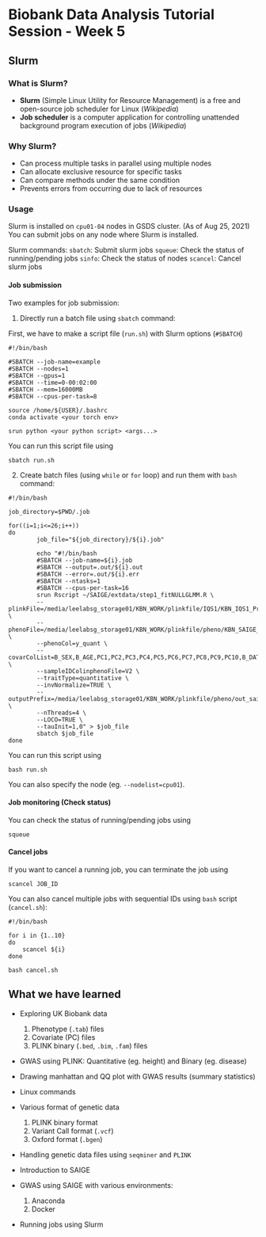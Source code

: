 # Biobank Data Analysis Tutorial Session - Week 5

## Slurm

### What is Slurm?

* **Slurm** (Simple Linux Utility for Resource Management) is a free and open-source job scheduler for Linux (*Wikipedia*)
* **Job scheduler** is a computer application for controlling unattended background program execution of jobs (*Wikipedia*)


### Why Slurm?

* Can process multiple tasks in parallel using multiple nodes
* Can allocate exclusive resource for specific tasks
* Can compare methods under the same condition
* Prevents errors from occurring due to lack of resources

### Usage

Slurm is installed on `cpu01-04` nodes in GSDS cluster. (As of Aug 25, 2021)
You can submit jobs on any node where Slurm is installed.

Slurm commands:
`sbatch`: Submit slurm jobs
`squeue`: Check the status of running/pending jobs
`sinfo`: Check the status of nodes
`scancel`: Cancel slurm jobs

#### Job submission

Two examples for job submission:

1. Directly run a batch file using `sbatch` command:

First, we have to make a script file (`run.sh`) with Slurm options (`#SBATCH`)

```
#!/bin/bash

#SBATCH --job-name=example 
#SBATCH --nodes=1
#SBATCH --gpus=1
#SBATCH --time=0-00:02:00 
#SBATCH --mem=16000MB
#SBATCH --cpus-per-task=8

source /home/${USER}/.bashrc 
conda activate <your torch env>

srun python <your python script> <args...>
```


You can run this script file using
```
sbatch run.sh
```


2. Create batch files (using `while` or `for` loop) and run them with `bash` command:

```
#!/bin/bash

job_directory=$PWD/.job

for((i=1;i<=26;i++))
do
        job_file="${job_directory}/${i}.job"

        echo "#!/bin/bash
        #SBATCH --job-name=${i}.job
        #SBATCH --output=.out/${i}.out
        #SBATCH --error=.out/${i}.err
        #SBATCH --ntasks=1
        #SBATCH --cpus-per-task=16
        srun Rscript ~/SAIGE/extdata/step1_fitNULLGLMM.R \
        --plinkFile=/media/leelabsg_storage01/KBN_WORK/plinkfile/IQS1/KBN_IQS1_Pruned_all \
        --phenoFile=/media/leelabsg_storage01/KBN_WORK/plinkfile/pheno/KBN_SAIGE_${i}_CA2.txt \
        --phenoCol=y_quant \
        --covarColList=B_SEX,B_AGE,PC1,PC2,PC3,PC4,PC5,PC6,PC7,PC8,PC9,PC10,B_DATA_CLASS_A01,B_DATA_CLASS_A02,B_DATA_CLASS_D04,B_DATA_CLASS_D05,B_DATA_CLASS_D06,B_DATA_CLASS_D07,B_DATA_CLASS_D08,B_DATA_CLASS_D09,B_DATA_CLASS_D10,B_DATA_CLASS_D11,B_DATA_CLASS_D12,B_DATA_CLASS_D13,B_DATA_CLASS_D14,B_DATA_CLASS_N01,B_DATA_CLASS_N02,B_DATA_CLASS_N03,B_DATA_CLASS_N04,B_DATA_CLASS_N05,B_DATA_CLASS_N06,B_DATA_CLASS_N08,B_DATA_CLASS_N09,B_DATA_CLASS_N10,B_DATA_CLASS_N11,B_DATA_CLASS_N12,B_DATA_CLASS_N13,B_DATA_CLASS_N14,B_DATA_CLASS_N15,B_DATA_CLASS_N16,B_DATA_CLASS_N17,B_DATA_CLASS_N18 \
        --sampleIDColinphenoFile=V2 \
        --traitType=quantitative \
        --invNormalize=TRUE \
        --outputPrefix=/media/leelabsg_storage01/KBN_WORK/plinkfile/pheno/out_saige/out_saige_${i}_loco \
        --nThreads=4 \
        --LOCO=TRUE \
        --tauInit=1,0" > $job_file
        sbatch $job_file
done
```

You can run this script using
```
bash run.sh
```

You can also specify the node (eg. `--nodelist=cpu01`).

#### Job monitoring (Check status)

You can check the status of running/pending jobs using
```
squeue
```

#### Cancel jobs

If you want to cancel a running job, you can terminate the job using
```
scancel JOB_ID
```

You can also cancel multiple jobs with sequential IDs using `bash` script (`cancel.sh`):
```
#!/bin/bash

for i in {1..10}
do
    scancel ${i}
done
```

```
bash cancel.sh
```


## What we have learned

* Exploring UK Biobank data

    1. Phenotype (`.tab`) files
    2. Covariate (PC) files
    3. PLINK binary (`.bed`, `.bim`, `.fam`) files

* GWAS using PLINK: Quantitative (eg. height) and Binary (eg. disease)
* Drawing manhattan and QQ plot with GWAS results (summary statistics)
* Linux commands
* Various format of genetic data

    1. PLINK binary format
    2. Variant Call format (`.vcf`)
    3. Oxford format (`.bgen`)

* Handling genetic data files using `seqminer` and `PLINK`
* Introduction to SAIGE
* GWAS using SAIGE with various environments:

    1. Anaconda
    2. Docker

* Running jobs using Slurm
